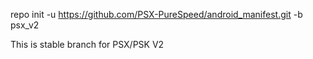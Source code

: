 repo init -u https://github.com/PSX-PureSpeed/android_manifest.git -b psx_v2

This is stable branch for PSX/PSK V2
